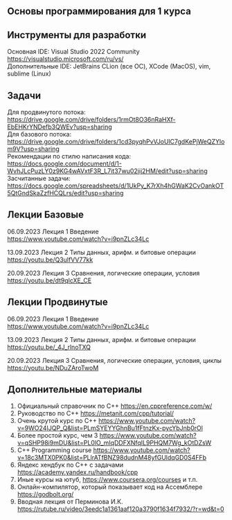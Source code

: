 ## Основы программирования для 1 курса

## Инструменты для разработки
Основная IDE: Visual Studio 2022 Community https://visualstudio.microsoft.com/ru/vs/  
Дополнительные IDE: JetBrains CLion (все ОС), XCode (MacOS), vim, sublime (Linux)

## Задачи
Для продвинутого потока: https://drive.google.com/drive/folders/1rmOt8O36nRaHXf-EbEHKrYNDefb3QWEv?usp=sharing  
Для базового потока: https://drive.google.com/drive/folders/1cd3pyqhPvVJoUlC7gdKePjWeQZYlom9V?usp=sharing  
Рекомендации по стилю написания кода: https://docs.google.com/document/d/1-WvhJLcPuzLY0z9KG4wAVxtF3R_L7it37wu02iij2HM/edit?usp=sharing  
Засчитанные задачи: https://docs.google.com/spreadsheets/d/1UkPy_K7rXh4hGWaK2CvOankOT5QtGndSkaZzfHCQLrs/edit?usp=sharing

## Лекции Базовые
06.09.2023 Лекция 1 Введение  
https://www.youtube.com/watch?v=i9pnZLc34Lc

13.09.2023 Лекция 2 Типы данных, арифм. и битовые операции  
https://youtu.be/Q3ulfVV77kk  

20.09.2023 Лекция 3 Сравнения, логические операции, условия  
https://youtu.be/dt9qlcXE_CE  

## Лекции Продвинутые
06.09.2023 Лекция 1 Введение  
https://www.youtube.com/watch?v=i9pnZLc34Lc  

13.09.2023 Лекция 2 Типы данных, арифм. и битовые операции  
https://youtu.be/_4J_rlnoTXQ  

20.09.2023 Лекция 3 Сравнения, логические операции, условия, циклы  
https://youtu.be/NDuZAroTwoM  

## Дополнительные материалы
1. Официальный справочник по С++ https://en.cppreference.com/w/  
2. Руководство по С++ https://metanit.com/cpp/tutorial/  
3. Очень крутой курс по С++ https://www.youtube.com/watch?v=9WO24IJQP_Q&list=PLmSYEYYGhnBu1fFtnzKx-pycYbJnb0rOl
4. Более простой курс, чем 3 https://www.youtube.com/watch?v=qSHP98i9mDU&list=PL0lO_mIqDDFXNfqIL9PHQM7Wg_kOtDZsW
5. C++ Programming course https://www.youtube.com/watch?v=18c3MTX0PK0&list=PLlrATfBNZ98dudnM48yfGUldqGD0S4FFb
6. Яндекс хендбук по С++ с задачами https://academy.yandex.ru/handbook/cpp  
7. Иные курсы на ютуб, https://www.coursera.org/courses и т.п.  
8. Онлайн-компилятор, который показывает код на Ассемблере https://godbolt.org/  
9. Вводная лекция от Перминова И.К. https://rutube.ru/video/3eedc1a1361aaf120a3790f1634f7932/?r=wd&t=0  

